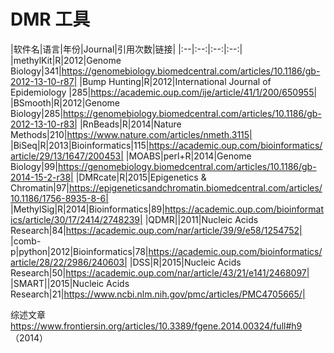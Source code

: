 # DMR 工具
|软件名|语言|年份|Journal|引用次数|链接|
|:--|:--:|:--:|:--:|
|methylKit|R|2012|Genome Biology|341|https://genomebiology.biomedcentral.com/articles/10.1186/gb-2012-13-10-r87|
|Bump Hunting|R|2012|International Journal of Epidemiology |285|https://academic.oup.com/ije/article/41/1/200/650955|
|BSmooth|R|2012|Genome Biology|285|https://genomebiology.biomedcentral.com/articles/10.1186/gb-2012-13-10-r83|
|RnBeads|R|2014|Nature Methods|210|https://www.nature.com/articles/nmeth.3115|
|BiSeq|R|2013|Bioinformatics|115|https://academic.oup.com/bioinformatics/article/29/13/1647/200453|
|MOABS|perl+R|2014|Genome Biology|99|https://genomebiology.biomedcentral.com/articles/10.1186/gb-2014-15-2-r38|
|DMRcate|R|2015|Epigenetics & Chromatin|97|https://epigeneticsandchromatin.biomedcentral.com/articles/10.1186/1756-8935-8-6|
|MethylSig|R|2014|Bioinformatics|89|https://academic.oup.com/bioinformatics/article/30/17/2414/2748239|
|QDMR||2011|Nucleic Acids Research|84|https://academic.oup.com/nar/article/39/9/e58/1254752|
|comb-p|python|2012|Bioinformatics|78|https://academic.oup.com/bioinformatics/article/28/22/2986/240603|
|DSS|R|2015|Nucleic Acids Research|50|https://academic.oup.com/nar/article/43/21/e141/2468097|
|SMART||2015|Nucleic Acids Research|21|https://www.ncbi.nlm.nih.gov/pmc/articles/PMC4705665/|

综述文章 
https://www.frontiersin.org/articles/10.3389/fgene.2014.00324/full#h9 （2014）

